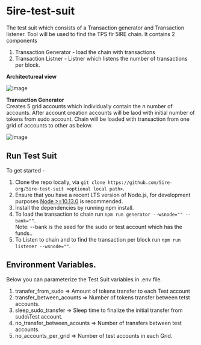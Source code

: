 # 5ire-test-suit

The test suit which consists of a Transaction generator and Transaction listener.
Tool will be used to find the TPS fir 5IRE chain. 
  It contains 2 components <br> 
  1) Transaction Generator - load the chain with transactions <br>
  2) Transaction Listner - Listner which listens the number of transactions per block.

**Architectureal view**

 ![image](https://user-images.githubusercontent.com/91786271/144531608-cf1894c4-b2fc-49af-a3b9-0c049cba2646.png)


**Transaction Generator**  
    Creates 5 grid accounts which individually contain the _n_ number of accounts. After account creation accounts will be laod with initial number of tokens from sudo account.
    Chain will be loaded with transaction from one grid of accounts to other as below.

 ![image](https://user-images.githubusercontent.com/91786271/144530759-1f278843-e57a-48fd-bf84-13cdde8c2eeb.png)


## Run Test Suit

To get started -
1. Clone the repo locally, via `git clone https://github.com/5ire-org/5ire-test-suit <optional local path>`.
2. Ensure that you have a recent LTS version of Node.js, for development purposes [Node >=10.13.0](https://nodejs.org/en/) is recommended.
3. Install the dependencies by running npm install.
4. To load the transaction to chain run `npm run generator --wsnode="" --bank=""`.  
Note: --bank is the seed for the sudo or test account which has the funds..
5. To Listen to chain and to find the transaction per block run `npm run listener --wsnode=""`.

## Environment Variables.
  Below you can parameterize the Test Suit variables in .env file.
  1. tranafer_from_sudo => Amount of tokens transfer to each Test account
  2. transfer_between_acounts => Number of tokens transfer between tetst accounts.
  3. sleep_sudo_transfer => Sleep time to finalize the initial transfer from sudo\Test account.
  4. no_transfer_between_acounts => Number of transfers between test accounts.
  5. no_accounts_per_grid => Number of test accounts in each Grid.
  
